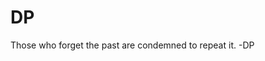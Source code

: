 # DP
Those who forget the past are condemned to repeat it.
                                                     -DP
